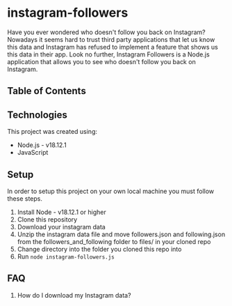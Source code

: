 # instagram-followers
Have you ever wondered who doesn't follow you back on Instagram? Nowadays it seems hard to trust third party applications that let us know this data and Instagram has refused to implement a feature that shows us this data in their app. Look no further, Instagram Followers is a Node.js application that allows you to see who doesn't follow you back on Instagram.

## Table of Contents

## Technologies
This project was created using:
* Node.js - v18.12.1
* JavaScript

## Setup
In order to setup this project on your own local machine you must follow these steps.
1) Install Node - v18.12.1 or higher
2) Clone this repository
3) Download your instagram data
4) Unzip the instagram data file and move followers.json and following.json from the followers_and_following folder to files/ in your cloned repo
3) Change directory into the folder you cloned this repo into
4) Run `node instagram-followers.js`

## FAQ
1) How do I download my Instagram data?
